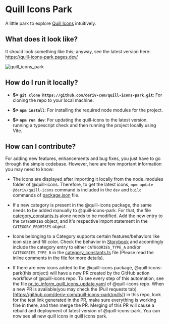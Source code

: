 # Quill Icons Park

A little park to explore [Quill Icons](https://github.com/deriv-com/quill-icons) intuitively.

## What does it look like?

It should look something like this; anyway, see the latest version here: https://quill-icons-park.pages.dev/

![quill_icons_park](https://github.com/deriv-com/quill-icons-park/assets/122449658/9bf5dfc7-93ab-4f26-a21d-6f52f128b1bd)

## How do I run it locally?

- **$> `git clone https://github.com/deriv-com/quill-icons-park.git`**: For cloning the repo to your local machine.

- **$> `npm install`**: For installing the required node modules for the project.

- **$> `npm run dev`**: For updating the quill-icons to the latest version, running a typescript check and then running the project locally using Vite.

## How can I contribute?

For adding new features, enhancements and bug fixes, you just have to go through the simple codebase. However, here are few important information you may need to know:

- The icons are displayed after importing it locally from the node_modules folder of @quill-icons. Therefore, to get the latest icons, `npm update @deriv/quill-icons` command is included in the `dev` and `build` commands of [package.json](package.json) file.

- If a new category is present in the @quill-icons package, the same needs to be added manually to @quill-icons-park. For that, the file [category_constants.ts](src/constants/category_constants.ts) alone needs to be modified. Add the new entry to the `CATEGORIES` object, and it's respective import statement in the `CATEGORY_PROMISES` object.

- Icons belonging to a Category supports certain features/behaviors like icon size and fill color. Check the behavior in [Storybook](https://quill-icons.pages.dev) and accordingly include the category entry to either `CATEGORIES_TYPE_A` and/or `CATEGORIES_TYPE_B` in the [category_constants.ts](src/constants/category_constants.ts) file (Please read the inline comments in the file for more details).

- If there are new icons added to the @quill-icons package, @quill-icons-park(this project) will have a new PR created by the GitHub action workflow of @quill-icons repo. To see every step of this automation, see the file [pr_to_inform_quill_icons_update.yaml](https://github.com/deriv-com/quill-icons/blob/main/.github/workflows/pr_to_inform_quill_icons_update.yaml) of @quill-icons repo. When a new PR is available(you may check the (Pull requests tab)[https://github.com/deriv-com/quill-icons-park/pulls]) in this repo, look for the test link generated in the PR, make sure everything is working fine in there, and then merge the PR. Merging of this PR will cause a rebuild and deployment of latest version of @quill-icons-park. You can now see all new quill icons in quill icons park.

